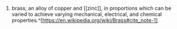 1. brass; an alloy of copper and [[zinc]], in proportions which can be varied to achieve varying mechanical, electrical, and chemical properties.^[https://en.wikipedia.org/wiki/Brass#cite_note-1]